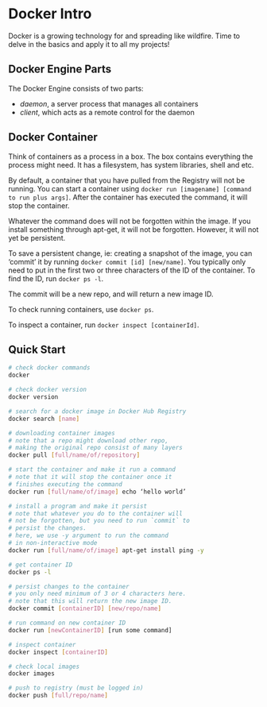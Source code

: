 # Docker Intro

Docker is a growing technology for and spreading like wildfire. Time to delve in the basics and apply it to all my projects!

## Docker Engine Parts

The Docker Engine consists of two parts: 

- *daemon*, a server process that manages all containers
- *client*, which acts as a remote control for the daemon

## Docker Container

Think of containers as a process in a box. The box contains everything the process might need. It has a filesystem, has system libraries, shell and etc.

By default, a container that you have pulled from the Registry will not be running. You can start a container using `docker run [imagename] [command to run plus args]`. After the container has executed the command, it will stop the container.

Whatever the command does will not be forgotten within the image. If you install something through apt-get, it will not be forgotten. However, it will not yet be persistent.

To save a persistent change, ie: creating a snapshot of the image, you can ‘commit’ it by running `docker commit [id] [new/name]`. You typically only need to put in the first two or three characters of the ID of the container. To find the ID, run `docker ps -l`. 

The commit will be a new repo, and will return a new image ID.

To check running containers, use `docker ps`.

To inspect a container, run `docker inspect [containerId]`.

## Quick Start

```bash
# check docker commands
docker

# check docker version
docker version

# search for a docker image in Docker Hub Registry
docker search [name]

# downloading container images
# note that a repo might download other repo,
# making the original repo consist of many layers
docker pull [full/name/of/repository]

# start the container and make it run a command
# note that it will stop the container once it
# finishes executing the command
docker run [full/name/of/image] echo ‘hello world’

# install a program and make it persist
# note that whatever you do to the container will
# not be forgotten, but you need to run `commit` to 
# persist the changes.
# here, we use -y argument to run the command 
# in non-interactive mode
docker run [full/name/of/image] apt-get install ping -y

# get container ID
docker ps -l

# persist changes to the container
# you only need minimum of 3 or 4 characters here.
# note that this will return the new image ID.
docker commit [containerID] [new/repo/name]

# run command on new container ID
docker run [newContainerID] [run some command]

# inspect container
docker inspect [containerID]

# check local images
docker images

# push to registry (must be logged in)
docker push [full/repo/name]
```
